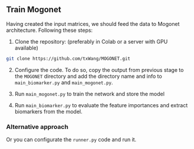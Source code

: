 ## Train Mogonet

Having created the input matrices, we should feed the data to Mogonet architecture. Following these steps:

1. Clone the repository: (preferably in Colab or a server with GPU available)

```bash
git clone https://github.com/txWang/MOGONET.git
```

2. Configure the code. To do so, copy the output from previous stage to the `MOGONET` directory and add the directory name and info to `main_biomarker.py` and `main_mogonet.py`.

3. Run `main_mogonet.py` to train the network and store the model

4. Run `main_biomarker.py` to evaluate the feature importances and extract biomarkers from the model.

### Alternative approach

Or you can configurate the `runner.py` code and run it.